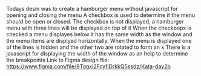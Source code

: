 Todays desin was to create a hamburger menu without javascript for opening and closing the menu
A checkbox is used to determine if the menu should be open or closed.
The checkbox is not displayed, a hamburger menu with three lines will be displayed on top of it
When the checkbopx is checked a menu displayes below it has the same width as the window and the menu items are displyed horizontally.
When the menu is displayed one of the lines is hidden and the other two are rotated to form an x
There is a javascript for displaying the width of the window as an help to determine the breakpoints
Link to Figma design file: https://www.figma.com/file/9Tqgxi2FcyfiDrkkQ5ssdz/Kata-day2b

